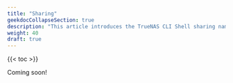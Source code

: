 ```yaml
---
title: "Sharing"
geekdocCollapseSection: true
description: "This article introduces the TrueNAS CLI Shell sharing namespace, used to access child namespaces and commands including iscsi, nfs, smb, and webdav." 
weight: 40
draft: true
---
```


{{< toc >}}

Coming soon!
